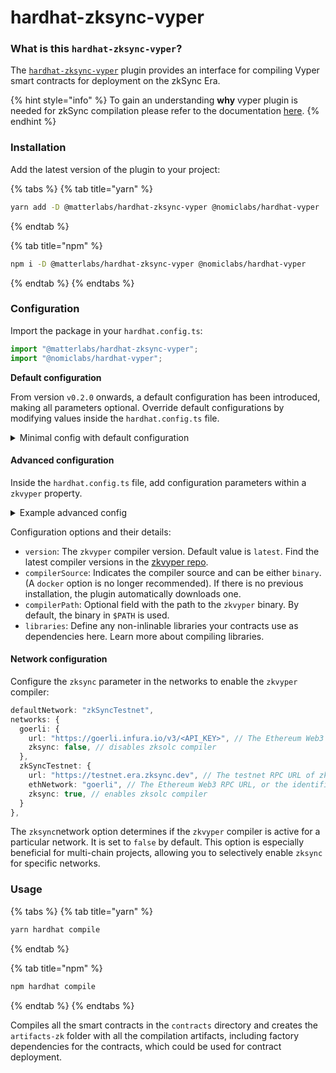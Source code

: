 # hardhat-zksync-vyper

### **What is this** `hardhat-zksync-vyper`**?**

The [`hardhat-zksync-vyper`](https://www.npmjs.com/package/@matterlabs/hardhat-zksync-vyper) plugin provides an interface for compiling Vyper smart contracts for deployment on the zkSync Era.

{% hint style="info" %}
To gain an understanding **why** vyper plugin is needed for zkSync compilation please refer to the documentation [here](https://era.zksync.io/docs/tools/compiler-toolchain/overview.html).
{% endhint %}

### **Installation**

Add the latest version of the plugin to your project:

{% tabs %}
{% tab title="yarn" %}
```bash
yarn add -D @matterlabs/hardhat-zksync-vyper @nomiclabs/hardhat-vyper
```
{% endtab %}

{% tab title="npm" %}
```bash
npm i -D @matterlabs/hardhat-zksync-vyper @nomiclabs/hardhat-vyper
```
{% endtab %}
{% endtabs %}

### Configuration

Import the package in your `hardhat.config.ts`:

```typescript
import "@matterlabs/hardhat-zksync-vyper";
import "@nomiclabs/hardhat-vyper";
```

**Default configuration**&#x20;

From version `v0.2.0` onwards, a default configuration has been introduced, making all parameters optional. Override default configurations by modifying values inside the `hardhat.config.ts` file.

<details>

<summary>Minimal config with default configuration</summary>

```typescript
import { HardhatUserConfig } from "hardhat/config";

import "@nomiclabs/hardhat-vyper";
import "@matterlabs/hardhat-zksync-vyper";
import "@matterlabs/hardhat-zksync-deploy";

const config: HardhatUserConfig = {
  zkvyper: {},
  defaultNetwork: "zkSyncTestnet",
  networks: {
    hardhat: {
      zksync: true, // enables zksync in hardhat local network
    },
    zkSyncTestnet: {
      url: "https://testnet.era.zksync.dev",
      ethNetwork: "goerli",
      zksync: true,
    },
  },
  // Currently only Vyper v0.3.3 and v0.3.9 versions are supported.
  vyper: {
    version: "0.3.3",
  },
};

export default config;
```

</details>

#### Advanced configuration

Inside the `hardhat.config.ts` file, add configuration parameters within a `zkvyper` property.

<details>

<summary>Example advanced config</summary>

```typescript
import { HardhatUserConfig } from "hardhat/config";

import "@nomiclabs/hardhat-vyper";
import "@matterlabs/hardhat-zksync-vyper";
import "@matterlabs/hardhat-zksync-deploy";

const config: HardhatUserConfig = {
  zkvyper: {
    version: "latest", // Uses latest available in https://github.com/matter-labs/zkvyper-bin/
    settings: {
      compilerPath: "zkvyper", // optional field with the path to the `zkvyper` binary.
      libraries: {}, // optional. References to non-inlinable libraries
    },
  },
  defaultNetwork: "zkSyncTestnet",
  networks: {
    hardhat: {
      zksync: true, // enables zksync in hardhat local network
    },
    zkSyncTestnet: {
      url: "https://testnet.era.zksync.dev",
      ethNetwork: "goerli",
      zksync: true,
    },
  },
  // Currently only Vyper v0.3.3 and v0.3.9 versions are supported.
  vyper: {
    version: "0.3.3",
  },
};

export default config;
```

</details>

Configuration options and their details:

* `version`: The `zkvyper` compiler version. Default value is `latest`. Find the latest compiler versions in the [zkvyper repo](https://github.com/matter-labs/zkvyper-bin).
* `compilerSource`: Indicates the compiler source and can be either `binary`. (A `docker` option is no longer recommended). If there is no previous installation, the plugin automatically downloads one.
* `compilerPath`: Optional field with the path to the `zkvyper` binary. By default, the binary in `$PATH` is used.
* `libraries`: Define any non-inlinable libraries your contracts use as dependencies here. Learn more about compiling libraries.

#### Network configuration

Configure the `zksync` parameter in the networks to enable the `zkvyper` compiler:

```ts
defaultNetwork: "zkSyncTestnet",
networks: {
  goerli: {
    url: "https://goerli.infura.io/v3/<API_KEY>", // The Ethereum Web3 RPC URL (optional).
    zksync: false, // disables zksolc compiler
  },
  zkSyncTestnet: {
    url: "https://testnet.era.zksync.dev", // The testnet RPC URL of zkSync Era network.
    ethNetwork: "goerli", // The Ethereum Web3 RPC URL, or the identifier of the network (e.g. `mainnet` or `goerli`)
    zksync: true, // enables zksolc compiler
  }
},
```

The `zksync`network option determines if the `zkvyper` compiler is active for a particular network. It is set to `false` by default. This option is especially beneficial for multi-chain projects, allowing you to selectively enable `zksync` for specific networks.

### Usage

{% tabs %}
{% tab title="yarn" %}
```bash
yarn hardhat compile
```
{% endtab %}

{% tab title="npm" %}
```bash
npm hardhat compile
```
{% endtab %}
{% endtabs %}

Compiles all the smart contracts in the `contracts` directory and creates the `artifacts-zk` folder with all the compilation artifacts, including factory dependencies for the contracts, which could be used for contract deployment.
